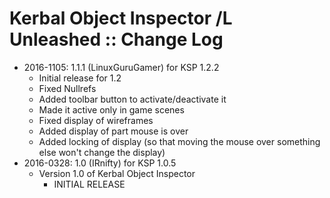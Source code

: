 # Kerbal Object Inspector /L Unleashed :: Change Log

* 2016-1105: 1.1.1 (LinuxGuruGamer) for KSP 1.2.2
	+ Initial release for 1.2
	+ Fixed Nullrefs
	+ Added toolbar button to activate/deactivate it
	+ Made it active only in game scenes
	+ Fixed display of wireframes
	+ Added display of part mouse is over
	+ Added locking of display (so that moving the mouse over something else won't change the display)
* 2016-0328: 1.0 (IRnifty) for KSP 1.0.5
	+ Version 1.0 of Kerbal Object Inspector
		- INITIAL RELEASE
